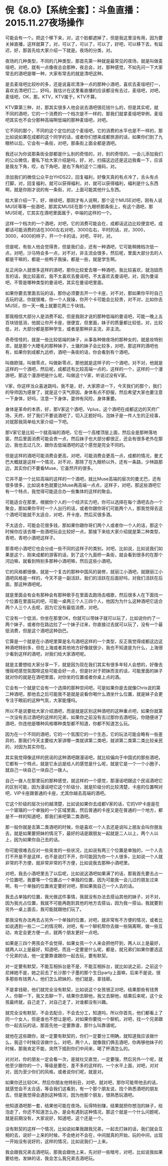 # 倪《8.0》【系统全套】：斗鱼直播：2015.11.27夜场操作

可能会有一个。把这个移下来，对，这个脸都遮掉了，但是我这里没有用，因为要关掉直播，这样就算了，对，可以了，可以了，可以了，好吧，可以移下去，有延迟，好，那首先给大家介绍一下就是。夜场的分类，对。

夜场的几种类型，不同的几种类型，那首先第一种就是最常见的夜场，就是叫做麦瑶吧，对吧，就有一点像夜总会那种，夜总会，对，那种感觉，不如先问一下大家常去的酒吧是哪一种，大家有常去的就是清吧这种。

是去麦瑶吧比较吵的多，还是说喜欢清净一点的那种小酒吧，喜欢去麦瑶吧打一，喜欢去清吧打二，好吗，我估计在这里看直播的应该都没有去过，麦瑶吧，对吧，麦瑶吧，OK，那。KTV，KTV属于。KTV不算。

KTV算第三种，对，那其实很多人他会说去酒吧很花钱什么的，但是其实呢，就不同的酒吧，它的一个消费的一个档次是不一样的，那我们就拿麦瑶吧举例，麦瑶吧其实也不会分那种高端啊低端的那种麦瑶吧，对吧。

它不同的那个，不同的这个定位的这个麦瑶吧，它的消费的水平也是不一样的，那比如说如果在成都的这个同学的话，或者你们想来成都旅游的话，如果你们到了九眼桥以后，它会有一条街，对吧，那条街上面全都是酒吧。

我还以为你说那条街全部都是什么别的奇怪的，对，别的奇怪的，一会儿添加我们的公众微信，要私下给大家介绍是吗，好，对，扫描这边还是这边我看一下，应该是我左下角，哎，右下角吧，是右下角的这个二维码，对。

添加我们的微信公众平台YHDS22，回复福利，好像天真的有点冷了，舌头有点打脚，对，回复福利，就可以获得福利，对，就可以获得福利，福利是什么东西啊，就是你刚才说的有一条街，对，上面可能其他什么东西。

给大家介绍一下，好，继续吧，那刚才有人说啊，那个这个MUSE对吧，刚有人说MUSE等等一些酒吧，那其实MUSE在那个九眼桥那条街上，有这个酒吧，那MUSE呢，它其实在酒吧里面属于，中端的这样的一个。

这样一个档次的一个酒吧，对吧，它的消费可能会在，成都话这边比较便宜吧，成都话可能消费的话在3000左右对吧，3000左右，平时的话，对，3000，3000，4000的样子，开一个卡的话，对吧，平时，对。

但是呢，有些人他会觉得贵，但是我们会，还有一种酒吧，它可能稍微档次低一点，对吧，沙马特会多一点，对不对，非主流会很多，然后呢，里面大部分去的人都是干嘛的，都是一些鸭子我操，都是一些，就是学生啊。

反正闲杂人就很多这样的酒吧，那你比较爱去哪一种酒吧，我比较喜欢，就泡妞而言的话，我比较喜欢，我不太喜欢去曼谣吧，不太喜欢去曼谣吧，对，因为曼谣吧，不管是哪种类型的曼谣吧，其实在曼谣吧里面。

如果你要去里面去玩的话，那你必须要去开一个卡座，对不对，那如果你平时自己去玩的话，你就很难，你一个人我操，你开个卡可能会比较贵，对不对，比如你去MUSE，你一天一晚上就要花两三千块钱。

那我相信大部分人是消费不起，但是我刚才说的那种低端的曼谣吧，可能一晚上五百块钱低消，他就让你开卡座，很便宜，但里面，妹子的质量都比较低，对，比较低，对，大部分都是那种学生，或者是那种非主流，非主流。

奇奇怪怪的，就是一些比较低端的妹子，从事各种做夜场的那种女的，就是妆特别浓，就是那个大睫毛的那种妹子，土骚的妹子会比较多，对吧，那这样的酒吧也有，如果你到成都九远桥，酒吧一条街的话，你会看到有个酒吧。

叫做欧瑞，叫做零点，叫做新零点，那他就是这样子的一个酒吧，对不对，他就是这样的一个酒吧，然后呢，成都还有比较高端一点的，这样的一个，这样的一个漫游吧，那这个漫游吧是什么呢，叫做这个V家，听说过没有V家。

V家，你这样当众喜迷跳吗，我不是，好，大家原谅一下，今天我们的那个，我们的导师因为感冒了，就是这个天气原因，身体有点不舒服，然后希望大家也要注意一下身体，好吗，注意一下身体，耍帅有风险，身体重要。

身体是革命的本质，好，那V家这个酒吧，Vplus，这个酒吧在成都这边的天府广场，天府，好了我们不要说酒吧了，切入正题好吗，泡妹子是一件人生的正经事，对就那我简单给大家介绍一下吧。

那V家它是比较一个就高端的酒吧，它在一个高楼顶层上面，然后全是那种落地窗，然后里面消费可能会贵一点，然后妹子也大部分都很正，还会有很多老外在那边，我也去过几次，跟你去低端酒吧的这个感觉是完全不同的。

但是这样的酒吧可能消费会更高，对吧，可能消费会更高一点，成都的情况，曼尤巴大概就是这样一个情况，对不对，那除了在九眼桥以外，还有一条路，少林路那边，其实你们不要看Muse，它虽然开的很多。

它并不是一个比较高端的这样的一个酒吧，就比Muse高端的层次的曼尤巴，还有很多很多，比如说本色就要比Muse再高端一点点，这样子，对吧，那这些酒吧它有一个特点，我觉得可能适合办一些集体的这样的聚会。

可能适合在那里，根据你个人的一个经济实力吧，你可以选择在每个酒吧去办一个聚会，那如果你平时一个人出行的话，或者你跟你哥们可能两个人，那我觉得去这个酒吧可能就不太适合，对吧，开卡座，然后买很多酒。

不太适合，可能会花很多钱，那如果你跟你哥们两个人或者你一个人的话，那这个时候你应该去哪一些酒吧玩会比较好一点，那接下来给大家介绍就是第二种类型，青吧，青吧小酒吧这样子。

那青吧小酒吧它也会分成一些不同的这样子的类别，对吧，比如说，比如说我们如果是这个，刚来成都的游客的话，到了这个九面桥一条街，就会看到很多的在那个河边嘛，就看到特别多那种小酒吧嘛，然后这些小酒吧。

它的风格都很像，就是一个复古的那种中国风的装修，就丽江小酒吧，就跟丽江小酒吧风格是一样的，今天不是一副活跃，我们的活跃在后面好吗，对我们活跃在后面，那这种酒吧呢。

就是里面会有会有那种会有那种歌手在里面去跑场去唱歌，然后很多人在下面找一个位置在里面玩的吧，可能一桌两三个人三四个人，他因为为什么这种酒吧它适合两个人三个人去呢，因为它没有最低消费，对吧。

它没有一个低消，你坐在那里OK，你就可以带妹子就可以玩了，比如说你约了一两个妹子，或者你在路边拉了一个妹子过来，你直接过去就可以玩了，没有一个最低消费，但是这个酒吧这种劲巴。

它算是一个就是在小酒吧里算是名鸟酒吧这样的一个类型，反正我觉得成都这边这种酒吧特别多，但在上海或者其他地方好像就很少，我也不知道是为什么，上海很少看到这样的酒吧，对我们给大家酒吧呢。

就是主要想给大家分享一下，就是因为现在我们其实有很多年轻人会想的，好像去慢摇吧感觉氛围呀这些可能会好一点，但是针对于把妹而言的话，可能里面的妹子就对你的就是在酒吧里面，对你坐的位置或者你桌上点的酒。

它会有一个就是它会有一个选择的那种空间吧，可是如果你是去就像Chris说的第二种酒吧，那他去之后可能我不是就是说看你喝什么酒坐什么位置，就是妹子会更专注于眼前的这种气氛，大家能懂吗。

所以不是说要给大家介绍酒吧，而是就是区别这种酒吧的这种重点吧，如果你就第一次没有去过酒吧的这样的兄弟，如果你之前没有去过那你去酒吧玩，你随便进了酒吧，你连他是哪种风格哪种类型都不知道，你都不知道怎么玩。

因为在一个不同的酒吧，它的一个氛围它的一个生态，它的玩法可能会略有一些差异的，那我们今天主要给大家讲哪一类就讲第二类吧，就讲第二类第二类比较亲民的，对因为其实你在。

其实我觉得像这样的民谣的这种酒吧跟漫谣吧，就比较偏向于中国式的那些酒吧，它都有一个特点，就是它永远是给人的感觉是什么呢，就是它是一个一个小圈子，就自己一块自己一块自己一拨人。

自己一拨人在那里玩的那种感觉，就这样的一个感觉，那漫谣吧跟这个民谣酒吧它的区别可能，因为漫谣吧它这个阶级分，就是阶级分的比较清楚，卡座的位置啊对吧，VIP卡座跟普通的卡座，尤其你越去高端的酒吧。

它这个阶级的层次分的越清楚，比如说如果你去成都V家的话，它的VIP卡座是在一个玻璃的一个单独的一个区域里面，然后普通的卡座又是在普通的一个地方，都是不一样的知道吧，那我们来吧第二类酒吧。

那一般你就是去第二类酒吧的时候，你是喜欢一个人去还是说叫上朋友会叫你朋友去，就是如果要把妹的情况下，最好的话是跟朋友一起就是二人以上，两个人以上，因为如果你自己去的话。

你可能很难去应对一些突发的一些状况，比如说有两三个位置是单独的，一个人去打不开是不是这样，也不是说打不开，你可能因为你一个人很多，比如说一个人就非常的不方便，就非常非常的不方便，比如说我去那种小酒吧里。

对吧，我去小酒吧里去了以后呢，比如说这酒吧如果满了的话，那我首先要去占一个位置吧，我要等一个位置占一个单独的位置，因为可能我一会儿过约朋友过来啊，有一个单独的位置肯定要好对吧，那如果我自己一个人去的话。

我去占单独的位置，我光做这件事情，我就没有办法去搭讪其他的妹子，对不对，因为我光占位置，我就不可能再跑到其他的地方去搭讪，因为我一搭讪，我就要到另外一桌上面去，我可能就跟他们玩了。

那我没有办法再去占另外一个单独的位置，对吧，就非常有不方便的情况，或者比如说遇到一些二一二的情况啊，对吧，有一个聊机帮你去做一些隔离啊，做一些互动，肯定会更方便一点，就两个朋友更好一点吧。

如果是三四个男孩会不会觉得，如果女孩一个人来会把他吓到，两人以上是最好，就两人以上是最好，知道吧，而且一定要是什么呢，都是，就兄弟们如果你要选这个兄弟的话，他一定要靠谱跟你一起去玩，要有默契。

对一定要有默契，不能互相拆台是不是，不能互相拆台，就比如说之前，之前这个尼婶她不是，她之前去了长沙那个子墨的那个生日party上面嘛，后来不是说，很多那些有钱男人，他们怎么把妹的，他们就是，拿钱砸。

不是拿钱砸，他们就完全没有默契，比如说这个女孩很正对吧，结果那些有钱男人，你聊一下，我又去聊一下，结果你去聊他，我又去聊他，结果后来呢，这个女孩最终就，自己走了，对自己走了，对谁都没有兴趣。

就完全没有默契，不会去配合，不会去分工，知道吗，所以你首先，他们都看上了同一个女人，但是谁也不想让是吧，对如果你要找一个聊机，对吧，找一个兄弟跟你一起去玩的话，那首先他一定要靠谱，那什么叫靠谱呢。

就他在这些跟你，就一定要有默契的，你们一定要分工明确，就知道我应该做什么，我这个时候应该做什么，对吧，两个人，就像我们俩去酒吧，你再够他妹子的时候，那我肯定不能，突然下插到你们中间来，喝了杯酒怎么的。

对对对，你的朋友一定会看一次，是就社交直觉，一定要强，然后另外一个呢，就他至少跟你的一个，等级是要在，差不多的这样的，一个水平上面，对吧，对对对，因为至少你们的风格，或者说你们呢，就是对。

如果你还比较OK，然后你朋友他特别丑，对吧，就对吧，那你可能带他去的话，就感觉会不太合适，等会我们这看到，有一个那个朋友说，找个熟悉酒吧的朋友去，但是我觉得会遇到这种情况，因为他那个朋友，很熟悉玩酒吧。

他知道酒吧那一套，结果他可能在夜场，玩得特别赚，结果就把你想泡的妹子，给泡走了，你还不知道怎么办，是会有遇到这种情况，那这个就是一个什么问题呢，就是前期没有，大家说好，知道吧，这个还是一个。

没有默契的这样一个情况，比如说如果我跟我兄弟，一起去打妹的话，我们就会互相的去，说好一上来的时候，不会绝对不会在，中间就真的开始，玩的中间，出现一开始没有说好的，这样的情况，比如说我们一上来。

我会跟我兄弟去酒吧玩，那我会跟他上来，先对好一些暗号，对吧，比如说我如果要给他，发妹的话，我会怎么我兄弟去酒吧玩。

